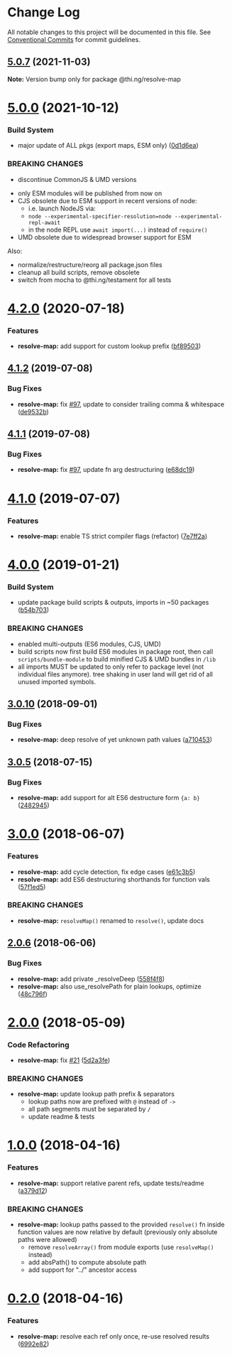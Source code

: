# Change Log

All notable changes to this project will be documented in this file.
See [Conventional Commits](https://conventionalcommits.org) for commit guidelines.

## [5.0.7](https://github.com/thi-ng/umbrella/compare/@thi.ng/resolve-map@5.0.6...@thi.ng/resolve-map@5.0.7) (2021-11-03)

**Note:** Version bump only for package @thi.ng/resolve-map





# [5.0.0](https://github.com/thi-ng/umbrella/compare/@thi.ng/resolve-map@4.2.27...@thi.ng/resolve-map@5.0.0) (2021-10-12)


### Build System

* major update of ALL pkgs (export maps, ESM only) ([0d1d6ea](https://github.com/thi-ng/umbrella/commit/0d1d6ea9fab2a645d6c5f2bf2591459b939c09b6))


### BREAKING CHANGES

* discontinue CommonJS & UMD versions

- only ESM modules will be published from now on
- CJS obsolete due to ESM support in recent versions of node:
  - i.e. launch NodeJS via:
  - `node --experimental-specifier-resolution=node --experimental-repl-await`
  - in the node REPL use `await import(...)` instead of `require()`
- UMD obsolete due to widespread browser support for ESM

Also:
- normalize/restructure/reorg all package.json files
- cleanup all build scripts, remove obsolete
- switch from mocha to @thi.ng/testament for all tests






#  [4.2.0](https://github.com/thi-ng/umbrella/compare/@thi.ng/resolve-map@4.1.31...@thi.ng/resolve-map@4.2.0) (2020-07-18)

###  Features

- **resolve-map:** add support for custom lookup prefix ([bf89503](https://github.com/thi-ng/umbrella/commit/bf89503424887018d120d3960d9d86a992c31c91))

##  [4.1.2](https://github.com/thi-ng/umbrella/compare/@thi.ng/resolve-map@4.1.1...@thi.ng/resolve-map@4.1.2) (2019-07-08)

###  Bug Fixes

- **resolve-map:** fix [#97](https://github.com/thi-ng/umbrella/issues/97), update to consider trailing comma & whitespace ([de9532b](https://github.com/thi-ng/umbrella/commit/de9532b))

##  [4.1.1](https://github.com/thi-ng/umbrella/compare/@thi.ng/resolve-map@4.1.0...@thi.ng/resolve-map@4.1.1) (2019-07-08)

###  Bug Fixes

- **resolve-map:** fix [#97](https://github.com/thi-ng/umbrella/issues/97), update fn arg destructuring ([e68dc19](https://github.com/thi-ng/umbrella/commit/e68dc19))

#  [4.1.0](https://github.com/thi-ng/umbrella/compare/@thi.ng/resolve-map@4.0.12...@thi.ng/resolve-map@4.1.0) (2019-07-07)

###  Features

- **resolve-map:** enable TS strict compiler flags (refactor) ([7e7ff2a](https://github.com/thi-ng/umbrella/commit/7e7ff2a))

#  [4.0.0](https://github.com/thi-ng/umbrella/compare/@thi.ng/resolve-map@3.0.16...@thi.ng/resolve-map@4.0.0) (2019-01-21)

###  Build System

- update package build scripts & outputs, imports in ~50 packages ([b54b703](https://github.com/thi-ng/umbrella/commit/b54b703))

###  BREAKING CHANGES

- enabled multi-outputs (ES6 modules, CJS, UMD)
- build scripts now first build ES6 modules in package root, then call   `scripts/bundle-module` to build minified CJS & UMD bundles in `/lib`
- all imports MUST be updated to only refer to package level   (not individual files anymore). tree shaking in user land will get rid of   all unused imported symbols.

##  [3.0.10](https://github.com/thi-ng/umbrella/compare/@thi.ng/resolve-map@3.0.9...@thi.ng/resolve-map@3.0.10) (2018-09-01)

###  Bug Fixes

- **resolve-map:** deep resolve of yet unknown path values ([a710453](https://github.com/thi-ng/umbrella/commit/a710453))

##  [3.0.5](https://github.com/thi-ng/umbrella/compare/@thi.ng/resolve-map@3.0.4...@thi.ng/resolve-map@3.0.5) (2018-07-15)

###  Bug Fixes

- **resolve-map:** add support for alt ES6 destructure form `{a: b}` ([2482945](https://github.com/thi-ng/umbrella/commit/2482945))

#  [3.0.0](https://github.com/thi-ng/umbrella/compare/@thi.ng/resolve-map@2.0.6...@thi.ng/resolve-map@3.0.0) (2018-06-07)

###  Features

- **resolve-map:** add cycle detection, fix edge cases ([e61c3b5](https://github.com/thi-ng/umbrella/commit/e61c3b5))
- **resolve-map:** add ES6 destructuring shorthands for function vals ([57f1ed5](https://github.com/thi-ng/umbrella/commit/57f1ed5))

###  BREAKING CHANGES

- **resolve-map:** `resolveMap()` renamed to `resolve()`, update docs

##  [2.0.6](https://github.com/thi-ng/umbrella/compare/@thi.ng/resolve-map@2.0.5...@thi.ng/resolve-map@2.0.6) (2018-06-06)

###  Bug Fixes

- **resolve-map:** add private _resolveDeep ([558f4f8](https://github.com/thi-ng/umbrella/commit/558f4f8))
- **resolve-map:** also use_resolvePath for plain lookups, optimize ([48c796f](https://github.com/thi-ng/umbrella/commit/48c796f))

#  [2.0.0](https://github.com/thi-ng/umbrella/compare/@thi.ng/resolve-map@1.0.5...@thi.ng/resolve-map@2.0.0) (2018-05-09)

###  Code Refactoring

- **resolve-map:** fix [#21](https://github.com/thi-ng/umbrella/issues/21) ([5d2a3fe](https://github.com/thi-ng/umbrella/commit/5d2a3fe))

###  BREAKING CHANGES

- **resolve-map:** update lookup path prefix & separators
    - lookup paths now are prefixed with `@` instead of `->`
    - all path segments must be separated by `/`
    - update readme & tests

#  [1.0.0](https://github.com/thi-ng/umbrella/compare/@thi.ng/resolve-map@0.2.0...@thi.ng/resolve-map@1.0.0) (2018-04-16)

###  Features

- **resolve-map:** support relative parent refs, update tests/readme ([a379d12](https://github.com/thi-ng/umbrella/commit/a379d12))

###  BREAKING CHANGES

- **resolve-map:** lookup paths passed to the provided `resolve()` fn inside function values are now relative by default (previously only absolute paths were allowed)
    - remove `resolveArray()` from module exports (use `resolveMap()` instead)
    - add absPath() to compute absolute path
    - add support for "../" ancestor access

#  [0.2.0](https://github.com/thi-ng/umbrella/compare/@thi.ng/resolve-map@0.1.7...@thi.ng/resolve-map@0.2.0) (2018-04-16)

###  Features

- **resolve-map:** resolve each ref only once, re-use resolved results ([6992e82](https://github.com/thi-ng/umbrella/commit/6992e82))
